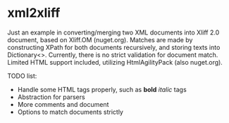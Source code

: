 # xml2xliff
Just an example in converting/merging two XML documents into Xliff 2.0 document, based on Xliff.OM (nuget.org). 
Matches are made by constructing XPath for both documents recursively, and storing texts into Dictionary<>.
Currently, there is no strict validation for document match.
Limited HTML support included, utilizing HtmlAgilityPack (also nuget.org).

TODO list:
 - Handle some HTML tags properly, such as <b>bold</b> <i>italic</i> tags
 - Abstraction for parsers
 - More comments and document
 - Options to match documents strictly

